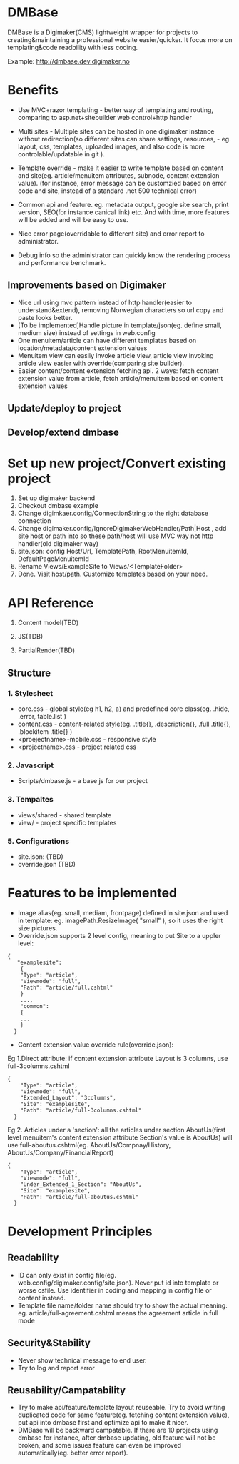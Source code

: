 DMBase
=============

DMBase is a Digimaker(CMS) lightweight wrapper for projects to creating&maintaining a professional website easier/quicker. It focus more on templating&code readbility with less coding.

Example: http://dmbase.dev.digimaker.no


Benefits
===========
- Use MVC+razor templating - better way of templating and routing, comparing to asp.net+sitebuilder web control+http handler

- Multi sites - Multiple sites can be hosted in one digimaker instance without redirection(so different sites can share settings, resources,  - eg. layout, css, templates, uploaded images, and also code is more controlable/updatable in git ).

- Template override - make it easier to write template based on content and site(eg. article/menuitem attributes, subnode, content extension value). (for instance, error message can be customzied based on error code and site, instead of a standard .net 500 technical error)

- Common api and feature. eg. metadata output, google site search, print version, SEO(for instance canical link) etc. And with time, more features will be added and will be easy to use.

- Nice error page(overridable to different site) and error report to administrator. 

- Debug info so the administrator can quickly know the rendering process and performance benchmark.

Improvements based on Digimaker
--------------------
- Nice url using mvc pattern instead of http handler(easier to understand&extend), removing Norwegian characters so url copy and paste looks better.
- [To be implemented]Handle picture in template/json(eg. define small, medium size) instead of settings in web.config
- One menuitem/article can have different templates based on location/metadata/content extension values
- Menuitem view can easily invoke article view, article view invoking article view easier with override(comparing site builder).
- Easier content/content extension fetching api. 2 ways: fetch content extension value from article, fetch article/menuitem based on content extension values

Update/deploy to project
----------------------

Develop/extend dmbase
-------------------

Set up new project/Convert existing project
=============
1) Set up digimaker backend
2) Checkout dmbase example
3) Change digimkaer.config/ConnectionString to the right database connection
4) Change digimaker.config/IgnoreDigimakerWebHandler/Path|Host , add site host or path into so these path/host will use MVC way not http handler(old digimaker way)
5) site.json: config Host/Url, TemplatePath, RootMenuitemId, DefaultPageMenuitemId
6) Rename Views/ExampleSite to Views/\<TemplateFolder\>
7) Done. Visit host/path. Customize templates based on your need.

API Reference 
===========================
1) Content model(TBD)

2) JS(TDB)

3) PartialRender(TBD)



Structure
-----

 ### 1. Stylesheet
- core.css - global style(eg h1, h2, a) and predefined core class(eg. .hide, .error, table.list )
- content.css - content-related style(eg. .title{}, .description{}, .full .title{}, .blockitem .title{} )
- \<proejectname\>-mobile.css - responsive style
- \<projectname\>.css - project related css


### 2. Javascript
- Scripts/dmbase.js - a base js for our project

### 3. Tempaltes
- views/shared - shared template
- view/<projectname> - project specific templates


### 5. Configurations
 - site.json: (TBD)
 - override.json (TBD)




Features to be implemented
================
- Image alias(eg. small, mediam, frontpage) defined in site.json and used in template: eg. imagePath.ResizeImage( "small" ), so it uses the right size pictures.
- Override.json supports 2 level config, meaning to put Site to a uppler level: 
```
{
   "examplesite":
    {
    "Type": "article",
    "Viewmode": "full",
    "Path": "article/full.cshtml"
    }
    ...,
    "common":
    {
    ...
    }
  }
```


- Content extension value override rule(override.json): 

Eg 1.Direct attribute: if content extension attribute Layout is 3 columns, use full-3columns.cshtml
```
{
    "Type": "article",
    "Viewmode": "full",
    "Extended_Layout": "3columns",
    "Site": "examplesite",
    "Path": "article/full-3columns.cshtml"
  }
```

Eg 2. Articles under a 'section': all the articles under section AboutUs(first level menuitem's content extension attribute Section's value is AboutUs) will use full-aboutus.cshtml(eg. AboutUs/Compnay/History, AboutUs/Company/FinancialReport)
```
{
    "Type": "article",
    "Viewmode": "full",
    "Under_Extended_1_Section": "AboutUs",
    "Site": "examplesite",
    "Path": "article/full-aboutus.cshtml"
  }
```


Development Principles
==============

Readability
-------------
- ID can only exist in config file(eg. web.config/digimaker.config/site.json). Never put id into template or worse csfile. Use identifier in coding and mapping in config file or content instead.
- Template file name/folder name should try to show the actual meaning. eg. article/full-agreement.cshtml means the agreement article in full mode

Security&Stability
---------
- Never show technical message to end user.
- Try to log and report error

Reusability/Campatability
----------
- Try to make api/feature/template layout reuseable. Try to avoid writing duplicated code for same feature(eg. fetching content extension value), put api into dmbase first and optimize api to make it nicer.
- DMBase will be backward campatable. If there are 10 projects using dmbase for instance, after dmbase updating, old feature will not be broken, and some issues feature can even be improved automatically(eg. better error report).

